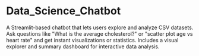 # Data_Science_Chatbot
A Streamlit-based chatbot that lets users explore and analyze CSV datasets. Ask questions like "What is the average cholesterol?" or "scatter plot age vs heart rate" and get instant visualizations or statistics. Includes a visual explorer and summary dashboard for interactive data analysis.
